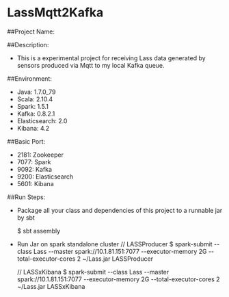 # LassMqtt2Kafka

##Project Name:

##Description:

- This is a experimental project for receiving Lass data generated by sensors produced via Mqtt to my local Kafka queue.

##Environment:

- Java: 1.7.0_79
- Scala: 2.10.4
- Spark: 1.5.1
- Kafka: 0.8.2.1
- Elasticsearch: 2.0
- Kibana: 4.2

##Basic Port:

- 2181: Zookeeper
- 7077: Spark
- 9092: Kafka
- 9200: Elasticsearch
- 5601: Kibana

##Run Steps:

- Package all your class and dependencies of this project to a runnable jar by sbt

    $ sbt assembly

- Run Jar on spark standalone cluster
    // LASSProducer
    $ spark-submit --class Lass --master spark://10.1.81.151:7077 --executor-memory 2G --total-executor-cores 2 ~/Lass.jar LASSProducer

   // LASSxKibana
   $ spark-submit --class Lass --master spark://10.1.81.151:7077 --executor-memory 2G --total-executor-cores 2 ~/Lass.jar LASSxKibana
